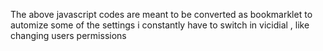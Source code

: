 The above javascript codes are meant to be converted as bookmarklet to automize some of the settings i constantly have to switch in vicidial , like changing users permissions
